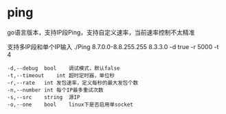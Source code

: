 # ping
go语言版本，支持IP段Ping，支持自定义速率，当前速率控制不太精准


支持多IP段和单个IP输入
./Ping 8.7.0.0-8.8.255.255   8.3.3.0  -d true  -r 5000 -t 4 


	-d,--debug	bool	调试模式，默认false
	-t,--timeout	int	超时定时器，单位秒
	-r,--rate	int	发包速率，定义每秒的最大发包个数
	-n,--number	int	每个IP最多重试次数
	-s,--src	string	源IP
	-o,--one	bool	linux下是否启用单socket

